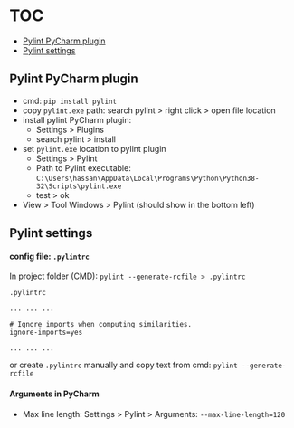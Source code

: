 # TOC
* [Pylint PyCharm plugin](#Pylint-PyCharm-plugin)
* [Pylint settings](#Pylint-settings)

## Pylint PyCharm plugin
* cmd: `pip install pylint`
* copy `pylint.exe` path: search pylint > right click > open file location
* install pylint PyCharm plugin: 
  * Settings > Plugins
  * search pylint > install
* set `pylint.exe` location to pylint plugin
  * Settings > Pylint
  * Path to Pylint executable: `C:\Users\hassan\AppData\Local\Programs\Python\Python38-32\Scripts\pylint.exe`
  * test > ok
* View > Tool Windows > Pylint (should show in the bottom left)

## Pylint settings
#### config file: `.pylintrc`
In project folder (CMD): `pylint --generate-rcfile > .pylintrc`    

`.pylintrc`
```text
... ... ...

# Ignore imports when computing similarities.
ignore-imports=yes

... ... ...
```

or create `.pylintrc` manually and copy text from cmd: `pylint --generate-rcfile`

#### Arguments in PyCharm
* Max line length: Settings > Pylint > Arguments: `--max-line-length=120`
